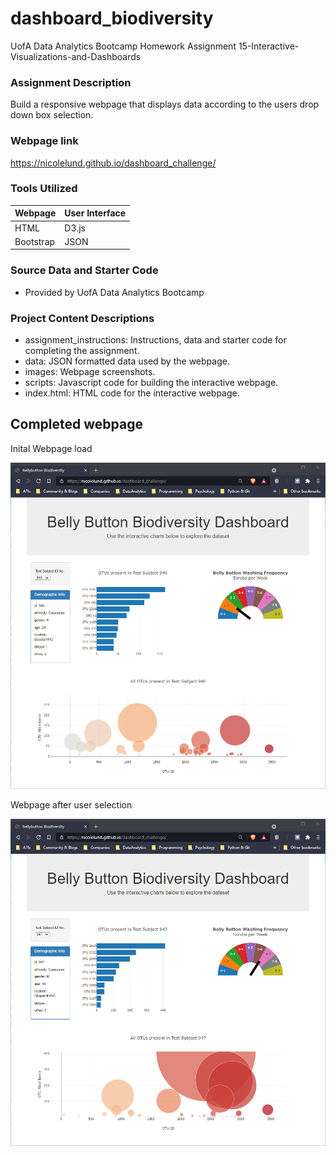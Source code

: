 # dashboard_biodiversity


UofA Data Analytics Bootcamp Homework Assignment 15-Interactive-Visualizations-and-Dashboards

### Assignment Description

Build a responsive webpage that displays data according to the users drop down box selection.

### Webpage link
https://nicolelund.github.io/dashboard_challenge/

### Tools Utilized
| Webpage | User Interface |
|----------|----------|
| HTML | D3.js |
| Bootstrap | JSON |


### Source Data and Starter Code
* Provided by UofA Data Analytics Bootcamp

### Project Content Descriptions
* assignment_instructions: Instructions, data and starter code for completing the assignment.
* data: JSON formatted data used by the webpage.
* images: Webpage screenshots.
* scripts: Javascript code for building the interactive webpage.
* index.html: HTML code for the interactive webpage.

## Completed webpage
Inital Webpage load

![webpage initialization](images/webpage_initialization.png)

Webpage after user selection

![user selection](images/webpage_userSelection.png)
